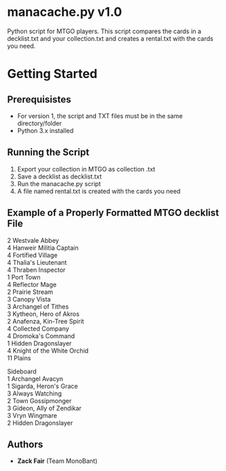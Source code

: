 # manacache.py v1.0
Python script for MTGO players. This script compares the cards in a decklist.txt and your collection.txt and creates a rental.txt with the cards you need.

# Getting Started

## Prerequisistes
- For version 1, the script and TXT files must be in the same directory/folder
- Python 3.x installed

## Running the Script
1. Export your collection in MTGO as collection .txt
2. Save a decklist as decklist.txt
3. Run the manacache.py script
4. A file named rental.txt is created with the cards you need

## Example of a Properly Formatted MTGO decklist File
2 Westvale Abbey  
4 Hanweir Militia Captain  
4 Fortified Village  
4 Thalia's Lieutenant  
4 Thraben Inspector  
1 Port Town  
4 Reflector Mage  
2 Prairie Stream  
3 Canopy Vista  
3 Archangel of Tithes  
3 Kytheon, Hero of Akros  
2 Anafenza, Kin-Tree Spirit  
4 Collected Company  
4 Dromoka's Command  
1 Hidden Dragonslayer  
4 Knight of the White Orchid  
11 Plains  
  
Sideboard  
1 Archangel Avacyn  
1 Sigarda, Heron's Grace  
3 Always Watching  
2 Town Gossipmonger  
3 Gideon, Ally of Zendikar  
3 Vryn Wingmare  
2 Hidden Dragonslayer  
  
## Authors
* **Zack Fair** (Team MonoBant)
